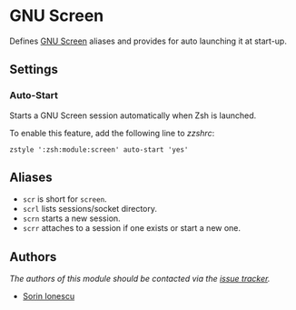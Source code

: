 GNU Screen
==========

Defines [GNU Screen][1] aliases and provides for auto launching it at start-up.

Settings
--------

### Auto-Start

Starts a GNU Screen session automatically when Zsh is launched.

To enable this feature, add the following line to *zzshrc*:

    zstyle ':zsh:module:screen' auto-start 'yes'

Aliases
-------

  - `scr` is short for `screen`.
  - `scrl` lists sessions/socket directory.
  - `scrn` starts a new session.
  - `scrr` attaches to a session if one exists or start a new one.

Authors
-------

*The authors of this module should be contacted via the [issue tracker][2].*

  - [Sorin Ionescu](https://github.com/sorin-ionescu)

[1]: http://www.gnu.org/software/screen/
[2]: https://github.com/sorin-ionescu/zsh/issues

